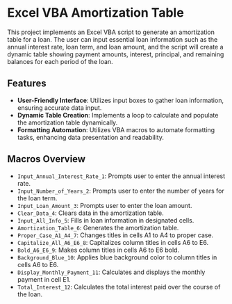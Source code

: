 # Excel VBA Amortization Table

This project implements an Excel VBA script to generate an amortization table for a loan. The user can input essential loan information such as the annual interest rate, loan term, and loan amount, and the script will create a dynamic table showing payment amounts, interest, principal, and remaining balances for each period of the loan.

## Features

- **User-Friendly Interface**: Utilizes input boxes to gather loan information, ensuring accurate data input.
- **Dynamic Table Creation**: Implements a loop to calculate and populate the amortization table dynamically.
- **Formatting Automation**: Utilizes VBA macros to automate formatting tasks, enhancing data presentation and readability.


## Macros Overview

- `Input_Annual_Interest_Rate_1`: Prompts user to enter the annual interest rate.
- `Input_Number_of_Years_2`: Prompts user to enter the number of years for the loan term.
- `Input_Loan_Amount_3`: Prompts user to enter the loan amount.
- `Clear_Data_4`: Clears data in the amortization table.
- `Input_All_Info_5`: Fills in loan information in designated cells.
- `Amortization_Table_6`: Generates the amortization table.
- `Proper_Case_A1_A4_7`: Changes titles in cells A1 to A4 to proper case.
- `Capitalize_All_A6_E6_8`: Capitalizes column titles in cells A6 to E6.
- `Bold_A6_E6_9`: Makes column titles in cells A6 to E6 bold.
- `Background_Blue_10`: Applies blue background color to column titles in cells A6 to E6.
- `Display_Monthly_Payment_11`: Calculates and displays the monthly payment in cell E1.
- `Total_Interest_12`: Calculates the total interest paid over the course of the loan.

